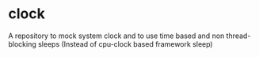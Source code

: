 # clock
A repository to mock system clock and to use time based and non thread-blocking sleeps (Instead of cpu-clock based framework sleep)
